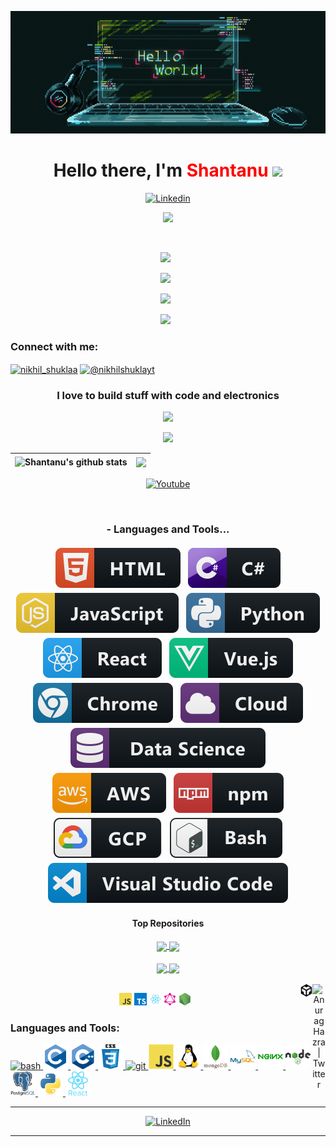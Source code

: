 ![Hello world](./docs/giff.gif)

<div align="center">
   <h1>Hello there, I'm <span style="color: red;">Shantanu</span> <img src="https://media.giphy.com/media/WUlplcMpOCEmTGBtBW/giphy.gif" width="50"> </h1>




[![Linkedin](https://skillicons.dev/icons?i=linkedin)](https://skillicons.dev)



<p align='center'>
<a href="https://www.linkedin.com/in/shantanusingh2k19/"><img height="30" src="https://skillicons.dev/icons?i=linkedin"></a>

&nbsp;&nbsp;
 
<a href="https://instagram.com/shantanu.eth_"><img height="30" src="https://skillicons.dev/icons?i=instagram"></a>&nbsp;&nbsp;


<a href="https://dev.to/hemant"><img height="30" src="https://skillicons.dev/icons?i=linkedin"></a>&nbsp;&nbsp;


<a href="https://lichess.org/@/zodiac2000"><img height="30" src="docs/lichess.png"></a>&nbsp;&nbsp;


 <a href="https://www.coffee.com/hemant"><img height="30" src="https://skillicons.dev/icons?i=linkedin"></a>&nbsp;&nbsp;
 </p>

 <h3 align="left">Connect with me:</h3>
<p align="left">
<a href="https://instagram.com/shantanu.eth_" target="blank"><img align="center" src="https://raw.githubusercontent.com/rahuldkjain/github-profile-readme-generator/master/src/images/icons/Social/instagram.svg" alt="nikhil_shuklaa" height="30" width="40" /></a>
<a href="https://www.youtube.com/@shan_singh" target="blank"><img align="center" src="https://raw.githubusercontent.com/rahuldkjain/github-profile-readme-generator/master/src/images/icons/Social/youtube.svg" alt="@nikhilshuklayt" height="30" width="40" /></a>
</p>
  
<h3 align="center">I love to build stuff with code and electronics</h3>

![](https://komarev.com/ghpvc/?Shantanu2k19)

![](https://komarev.com/ghpvc/?username=your-github-username&color=red)


| <img align="center" src="https://shantanus-readme-stats.vercel.app/api?username=Shantanu2k19&show_icons=true&include_all_commits=true&theme=buefy&hide_border=true" alt="Shantanu's github stats" /> | <img align="center" src="https://shantanus-readme-stats.vercel.app/api/top-langs/?username=Shantanu2k19&layout=compact&&size_weight=0&count_weight=1&theme=buefy&hide_border=true" />
| ------------- | ------------- |



<a href="https://www.youtube.com/c/shan_singh"><img width="32px" alt="Youtube" title="Youtube" src="https://i.imgur.com/qiXu7b2.png"/></a>


<br />

 
### - Languages and Tools...

<p align="center">
  <!-- For more icons please follow  https://github.com/MikeCodesDotNET/ColoredBadges -->
  <img src="https://raw.githubusercontent.com/8bithemant/8bithemant/master/svg/dev/languages/html.svg" alt="html" style="vertical-align:top; margin:4px">    
  <img src="https://raw.githubusercontent.com/8bithemant/8bithemant/master/svg/dev/languages/csharp.svg" alt="csharp" style="vertical-align:top; margin:4px">
  <img src="https://raw.githubusercontent.com/8bithemant/8bithemant/master/svg/dev/languages/js.svg" alt="js" style="vertical-align:top; margin:4px">
  <img src="https://raw.githubusercontent.com/8bithemant/8bithemant/master/svg/dev/languages/python.svg" alt="python" style="vertical-align:top; margin:4px">
  <img src="https://raw.githubusercontent.com/8bithemant/8bithemant/master/svg/dev/frameworks/react.svg" alt="react" style="vertical-align:top; margin:4px">
  <img src="https://raw.githubusercontent.com/8bithemant/8bithemant/master/svg/dev/frameworks/vue.svg" alt="vue" style="vertical-align:top; margin:4px">
  <img src="https://raw.githubusercontent.com/8bithemant/8bithemant/master/svg/dev/misc/chrome.svg" alt="chrome" style="vertical-align:top; margin:4px">
  <img src="https://raw.githubusercontent.com/8bithemant/8bithemant/master/svg/dev/misc/cloud.svg" alt="cloud" style="vertical-align:top; margin:4px">
  <img src="https://raw.githubusercontent.com/8bithemant/8bithemant/master/svg/dev/misc/datascience.svg" alt="datascience" style="vertical-align:top; margin:4px">
  <img src="https://raw.githubusercontent.com/8bithemant/8bithemant/master/svg/dev/services/aws.svg" alt="aws" style="vertical-align:top; margin:4px">
  <img src="https://raw.githubusercontent.com/8bithemant/8bithemant/master/svg/dev/services/npm.svg" alt="npm" style="vertical-align:top; margin:4px">
  <img src="https://raw.githubusercontent.com/8bithemant/8bithemant/master/svg/dev/services/gcp.svg" alt="gcp" style="vertical-align:top; margin:4px">
  <img src="https://raw.githubusercontent.com/8bithemant/8bithemant/master/svg/dev/tools/bash.svg" alt="bash" style="vertical-align:top; margin:4px">
  <img src="https://raw.githubusercontent.com/8bithemant/8bithemant/master/svg/dev/tools/visualstudio_code.svg" alt="vscode" style="vertical-align:top; margin:4px">
</p>

#### Top Repositories


<a href="https://github.com/Shantanu2k19/MyMedic">
  <img align="center" src="https://shantanus-readme-stats.vercel.app/api/pin/?username=Shantanu2k19&repo=MyMedic&theme=buefy" />
</a>
<a href="https://github.com/Shantanu2k19/meTube">
  <img align="center" src="https://shantanus-readme-stats.vercel.app/api/pin/?username=Shantanu2k19&repo=meTube&theme=buefy" />
</a>

<br/> 
<br/> 

<a href="https://github.com/Shantanu2k19/threads">
  <img align="center" src="https://shantanus-readme-stats.vercel.app/api/pin/?username=Shantanu2k19&repo=threads&theme=buefy" />
</a>
<a href="https://github.com/Shantanu2k19/chat_gpt_project">
  <img align="center" src="https://shantanus-readme-stats.vercel.app/api/pin/?username=Shantanu2k19&repo=chat_gpt_project&theme=buefy" />
</a>
<br />
<br />

<a href="https://twitter.com/anuraghazru">
  <img align="right" alt="Anurag Hazra | Twitter" width="21px" src="https://raw.githubusercontent.com/anuraghazra/anuraghazra/master/assets/twitter.svg" />
</a>
<a href="https://codesandbox.io/u/anuraghazra">
  <img align="right" alt="Anurag Hazra | CodeSandbox" width="20px" src="https://raw.githubusercontent.com/anuraghazra/anuraghazra/master/assets/codesandbox.svg" />
</a>




<code><img height="20" alt="javascript" src="https://raw.githubusercontent.com/github/explore/80688e429a7d4ef2fca1e82350fe8e3517d3494d/topics/javascript/javascript.png"></code>
<code><img height="20" alt="typescript" src="https://raw.githubusercontent.com/github/explore/80688e429a7d4ef2fca1e82350fe8e3517d3494d/topics/typescript/typescript.png"></code>
<code><img height="20" alt="react" src="https://raw.githubusercontent.com/github/explore/80688e429a7d4ef2fca1e82350fe8e3517d3494d/topics/react/react.png"></code>
<code><img height="20" alt="graphql" src="https://raw.githubusercontent.com/github/explore/5c058a388828bb5fde0bcafd4bc867b5bb3f26f3/topics/graphql/graphql.png"></code>
<code><img height="20" alt="nodejs" src="https://raw.githubusercontent.com/github/explore/80688e429a7d4ef2fca1e82350fe8e3517d3494d/topics/nodejs/nodejs.png"></code>    



<h3 align="left">Languages and Tools:</h3>
<p align="left"><a href="https://www.gnu.org/software/bash/" target="_blank"> <img src="https://www.vectorlogo.zone/logos/gnu_bash/gnu_bash-icon.svg" alt="bash" width="40" height="40"/> </a> <a href="https://www.cprogramming.com/" target="_blank"> <img src="https://raw.githubusercontent.com/devicons/devicon/master/icons/c/c-original.svg" alt="c" width="40" height="40"/> </a> <a href="https://www.w3schools.com/cpp/" target="_blank"> <img src="https://raw.githubusercontent.com/devicons/devicon/master/icons/cplusplus/cplusplus-original.svg" alt="cplusplus" width="40" height="40"/> </a> <a href="https://www.w3schools.com/css/" target="_blank"> <img src="https://raw.githubusercontent.com/devicons/devicon/master/icons/css3/css3-original-wordmark.svg" alt="css3" width="40" height="40"/> </a><a href="https://git-scm.com/" target="_blank"> <img src="https://www.vectorlogo.zone/logos/git-scm/git-scm-icon.svg" alt="git" width="40" height="40"/> </a> <a href="https://developer.mozilla.org/en-US/docs/Web/JavaScript" target="_blank"> <img src="https://raw.githubusercontent.com/devicons/devicon/master/icons/javascript/javascript-original.svg" alt="javascript" width="40" height="40"/> </a> <a href="https://www.linux.org/" target="_blank"> <img src="https://raw.githubusercontent.com/devicons/devicon/master/icons/linux/linux-original.svg" alt="linux" width="40" height="40"/> </a> <a href="https://www.mongodb.com/" target="_blank"> <img src="https://raw.githubusercontent.com/devicons/devicon/master/icons/mongodb/mongodb-original-wordmark.svg" alt="mongodb" width="40" height="40"/> </a> <a href="https://www.mysql.com/" target="_blank"> <img src="https://raw.githubusercontent.com/devicons/devicon/master/icons/mysql/mysql-original-wordmark.svg" alt="mysql" width="40" height="40"/> </a> <a href="https://www.nginx.com" target="_blank"> <img src="https://raw.githubusercontent.com/devicons/devicon/master/icons/nginx/nginx-original.svg" alt="nginx" width="40" height="40"/> </a> <a href="https://nodejs.org" target="_blank"> <img src="https://raw.githubusercontent.com/devicons/devicon/master/icons/nodejs/nodejs-original-wordmark.svg" alt="nodejs" width="40" height="40"/> </a> <a href="https://www.postgresql.org" target="_blank"> <img src="https://raw.githubusercontent.com/devicons/devicon/master/icons/postgresql/postgresql-original-wordmark.svg" alt="postgresql" width="40" height="40"/> </a> <a href="https://www.python.org" target="_blank"> <img src="https://raw.githubusercontent.com/devicons/devicon/master/icons/python/python-original.svg" alt="python" width="40" height="40"/> </a> <a href="https://reactjs.org/" target="_blank"> <img src="https://raw.githubusercontent.com/devicons/devicon/master/icons/react/react-original-wordmark.svg" alt="react" width="40" height="40"/> </a></p>


<hr>



[![LinkedIn](https://img.shields.io/static/v1.svg?label=LinkedIn&message=shantanu-singh&logo=linkedin&style=flat&color=blue)](https://www.linkedin.com/in/shantanusingh2k19/)
<hr>
